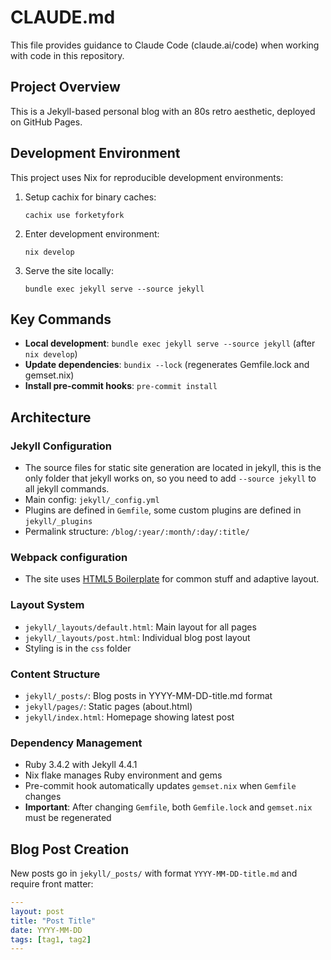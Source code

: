# CLAUDE.md

This file provides guidance to Claude Code (claude.ai/code) when working with code in this repository.

## Project Overview

This is a Jekyll-based personal blog with an 80s retro aesthetic, deployed on GitHub Pages.

## Development Environment

This project uses Nix for reproducible development environments:

1. Setup cachix for binary caches:
   ```shell
   cachix use forketyfork
   ```

2. Enter development environment:
   ```shell
   nix develop
   ```

3. Serve the site locally:
   ```shell
   bundle exec jekyll serve --source jekyll
   ```

## Key Commands

- **Local development**: `bundle exec jekyll serve --source jekyll` (after `nix develop`)
- **Update dependencies**: `bundix --lock` (regenerates Gemfile.lock and gemset.nix)
- **Install pre-commit hooks**: `pre-commit install`

## Architecture

### Jekyll Configuration
- The source files for static site generation are located in jekyll, this is the only folder that jekyll works on, so you need to add `--source jekyll` to all jekyll commands.
- Main config: `jekyll/_config.yml` 
- Plugins are defined in `Gemfile`, some custom plugins are defined in `jekyll/_plugins`
- Permalink structure: `/blog/:year/:month/:day/:title/`

### Webpack configuration
- The site uses [HTML5 Boilerplate](https://github.com/h5bp/html5-boilerplate) for common stuff and adaptive layout.

### Layout System
- `jekyll/_layouts/default.html`: Main layout for all pages
- `jekyll/_layouts/post.html`: Individual blog post layout
- Styling is in the `css` folder

### Content Structure
- `jekyll/_posts/`: Blog posts in YYYY-MM-DD-title.md format
- `jekyll/pages/`: Static pages (about.html)
- `jekyll/index.html`: Homepage showing latest post

### Dependency Management
- Ruby 3.4.2 with Jekyll 4.4.1
- Nix flake manages Ruby environment and gems
- Pre-commit hook automatically updates `gemset.nix` when `Gemfile` changes
- **Important**: After changing `Gemfile`, both `Gemfile.lock` and `gemset.nix` must be regenerated

## Blog Post Creation

New posts go in `jekyll/_posts/` with format `YYYY-MM-DD-title.md` and require front matter:
```yaml
---
layout: post
title: "Post Title"
date: YYYY-MM-DD
tags: [tag1, tag2]
---
```